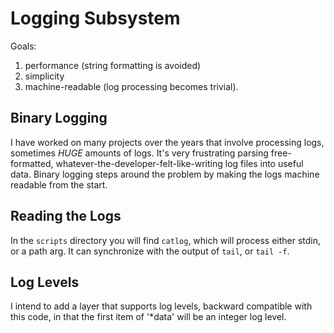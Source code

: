 
Logging Subsystem
=================

Goals:

1. performance (string formatting is avoided)
2. simplicity
3. machine-readable (log processing becomes trivial).

Binary Logging
--------------

I have worked on many projects over the years that involve processing
logs, sometimes *HUGE* amounts of logs.  It's very frustrating parsing
free-formatted, whatever-the-developer-felt-like-writing log files
into useful data.  Binary logging steps around the problem by making
the logs machine readable from the start.

Reading the Logs
----------------

In the ``scripts`` directory you will find ``catlog``, which will process
either stdin, or a path arg.  It can synchronize with the output of
``tail``, or ``tail -f``.

Log Levels
----------

I intend to add a layer that supports log levels, backward compatible
with this code, in that the first item of '*data' will be an integer
log level.
